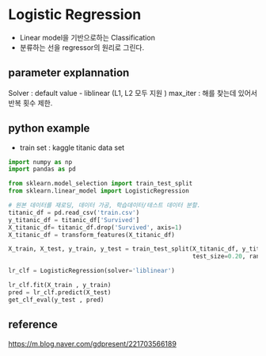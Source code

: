 # Logistic Regression

- Linear model을 기반으로하는 Classification
- 분류하는 선을 regressor의 원리로 그린다. 

## parameter explannation

Solver : default value - liblinear (L1, L2 모두 지원 )
max_iter : 해를 찾는데 있어서 반복 횟수 제한.

## python example 

- train set : kaggle titanic data set   

```python
import numpy as np
import pandas as pd

from sklearn.model_selection import train_test_split 
from sklearn.linear_model import LogisticRegression

# 원본 데이터를 재로딩, 데이터 가공, 학습데이터/테스트 데이터 분할. 
titanic_df = pd.read_csv('train.csv')
y_titanic_df = titanic_df['Survived']
X_titanic_df= titanic_df.drop('Survived', axis=1)
X_titanic_df = transform_features(X_titanic_df)

X_train, X_test, y_train, y_test = train_test_split(X_titanic_df, y_titanic_df, \
                                                    test_size=0.20, random_state=11)

lr_clf = LogisticRegression(solver='liblinear')

lr_clf.fit(X_train , y_train)
pred = lr_clf.predict(X_test)
get_clf_eval(y_test , pred)
```

## reference 

https://m.blog.naver.com/gdpresent/221703566189  
